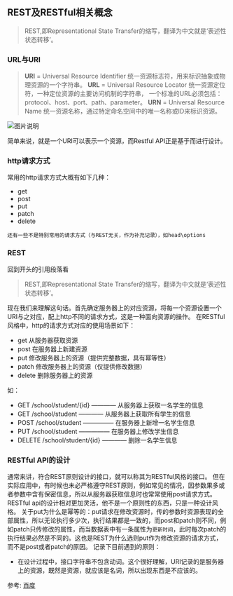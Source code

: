 ## REST及RESTful相关概念
>REST,即Representational State Transfer的缩写，翻译为中文就是‘表述性状态转移’。
### URL与URI
> **URI** = Universal Resource Identifier 统一资源标志符，用来标识抽象或物理资源的一个字符串。 
> **URL** = Universal Resource Locator 统一资源定位符，一种定位资源的主要访问机制的字符串，
  一个标准的URL必须包括：protocol、host、port、path、parameter。 
> **URN** = Universal Resource Name 统一资源名称，通过特定命名空间中的唯一名称或ID来标识资源。

![图片说明](https://uploadfiles.nowcoder.com/images/20190827/303744_1566913638867_600AFCC20717E60308CE583BB8DAF047 "图片标题") 

简单来说，就是一个URI可以表示一个资源，而Restful API正是基于而进行设计。
### http请求方式 
常用的http请求方式大概有如下几种：
- get
- post
- put
- patch
- delete

``
还有一些不是特别常用的请求方式（与REST无关，作为补充记录），如head\options
``

### REST
回到开头的引用段落看
>REST,即Representational State Transfer的缩写，翻译为中文就是‘表述性状态转移’。

现在我们来理解这句话。首先确定服务器上的对应资源，将每一个资源设置一个URI与之对应，配上http不同的请求方式，这是一种面向资源的操作。
在RESTful风格中，http的请求方式对应的使用场景如下：
- get 从服务器获取资源
- post 在服务器上新建资源
- put 修改服务器上的资源（提供完整数据，具有幂等性）
- patch 修改服务器上的资源（仅提供修改数据）
- delete 删除服务器上的资源

如：
- GET /school/student/{id} ———— 从服务器上获取一名学生的信息
- GET /school/student ———— 从服务器上获取所有学生的信息
- POST /school/student ————— 在服务器上新增一名学生信息
- PUT /school/student ————— 在服务器上修改学生信息
- DELETE /school/student/{id} ———— 删除一名学生信息
### RESTful API的设计
通常来讲，符合REST原则设计的接口，就可以称其为RESTful风格的接口。
但在实际应用中，有时候也未必严格遵守REST原则，例如常见的情况，因参数果多或者参数中含有保密信息，所以从服务器获取信息时也常常使用post请求方式。RESTful api的设计相对更加灵活，他不是一个原则性的东西，只是一种设计风格。
关于put为什么是幂等的：put请求在修改资源时，传的参数时资源表现的全部属性，所以无论执行多少次，执行结果都是一致的，而post和patch则不同，例如patch只传修改的属性，而当数据表中有一条属性为`更新时间`，此时每次patch的执行结果必然是不同的。这也是REST为什么选则put作为修改资源的请求方式，而不是post或者patch的原因。
记录下目前遇到的原则：
- 在设计过程中，接口字符串不包含动词。这个很好理解，URI记录的是服务器上的资源，既然是资源，就应该是名词，所以出现东西是不应该的。

参考:
[百度](http://www.baidu.com)

